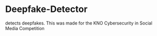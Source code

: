 # Deepfake-Detector
detects deepfakes. This was made for the KNO Cybersecurity in Social Media Competition
